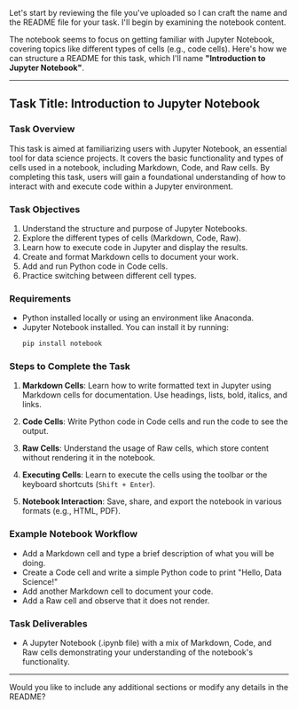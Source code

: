 Let's start by reviewing the file you've uploaded so I can craft the name and the README file for your task. I'll begin by examining the notebook content.

The notebook seems to focus on getting familiar with Jupyter Notebook, covering topics like different types of cells (e.g., code cells). Here's how we can structure a README for this task, which I'll name **"Introduction to Jupyter Notebook"**.

---

## **Task Title: Introduction to Jupyter Notebook**

### **Task Overview**
This task is aimed at familiarizing users with Jupyter Notebook, an essential tool for data science projects. It covers the basic functionality and types of cells used in a notebook, including Markdown, Code, and Raw cells. By completing this task, users will gain a foundational understanding of how to interact with and execute code within a Jupyter environment.

### **Task Objectives**
1. Understand the structure and purpose of Jupyter Notebooks.
2. Explore the different types of cells (Markdown, Code, Raw).
3. Learn how to execute code in Jupyter and display the results.
4. Create and format Markdown cells to document your work.
5. Add and run Python code in Code cells.
6. Practice switching between different cell types.

### **Requirements**
- Python installed locally or using an environment like Anaconda.
- Jupyter Notebook installed. You can install it by running:
  ```bash
  pip install notebook
  ```

### **Steps to Complete the Task**
1. **Markdown Cells**: Learn how to write formatted text in Jupyter using Markdown cells for documentation. Use headings, lists, bold, italics, and links.
   
2. **Code Cells**: Write Python code in Code cells and run the code to see the output.
   
3. **Raw Cells**: Understand the usage of Raw cells, which store content without rendering it in the notebook.

4. **Executing Cells**: Learn to execute the cells using the toolbar or the keyboard shortcuts (`Shift + Enter`).

5. **Notebook Interaction**: Save, share, and export the notebook in various formats (e.g., HTML, PDF).

### **Example Notebook Workflow**
- Add a Markdown cell and type a brief description of what you will be doing.
- Create a Code cell and write a simple Python code to print "Hello, Data Science!"
- Add another Markdown cell to document your code.
- Add a Raw cell and observe that it does not render.
  
### **Task Deliverables**
- A Jupyter Notebook (.ipynb file) with a mix of Markdown, Code, and Raw cells demonstrating your understanding of the notebook's functionality.

---

Would you like to include any additional sections or modify any details in the README?